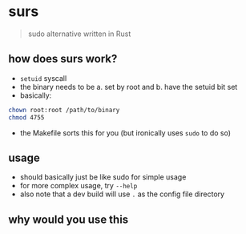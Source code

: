 # surs
> sudo alternative written in Rust
## how does surs work?
- `setuid` syscall
- the binary needs to be a. set by root and b. have the setuid bit set
- basically:
```bash
chown root:root /path/to/binary
chmod 4755
```
- the Makefile sorts this for you (but ironically uses `sudo` to do so)
## usage
- should basically just be like sudo for simple usage
- for more complex usage, try `--help`
- also note that a dev build will use `.` as the config file directory
## why would you use this
